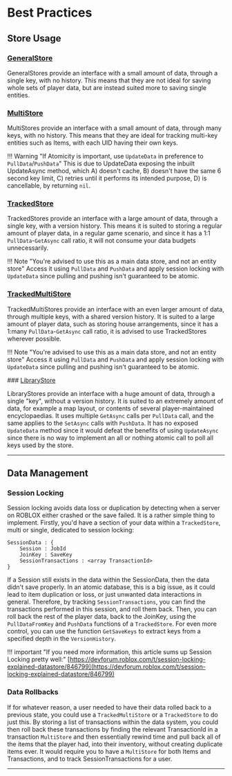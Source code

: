 # Best Practices

## Store Usage

### [GeneralStore](https://inctus.github.io/AtomicStore/API/GeneralStore/)

GeneralStores provide an interface with a small amount of data, through a single key, with no history. This means that they are not ideal for saving whole sets of player data, but are instead suited more to saving single entities.

### [MultiStore](https://inctus.github.io/AtomicStore/API/MultiStore/)

MultiStores provide an interface with a small amount of data, through many keys, with no history. This means that they are ideal for tracking multi-key entities such as Items, with each UID having their own keys. 

!!! Warning "If Atomicity is important, use `UpdateData` in preference to `PullData`/`PushData`"
	This is due to UpdateData exposing the inbuilt UpdateAsync method, which A) doesn't cache, B) doesn't have the same 6 second key limit, C) retries until it performs its intended purpose, D) is cancellable, by returning `nil`.

### [TrackedStore](https://inctus.github.io/AtomicStore/API/TrackedStore/)

TrackedStores provide an interface with a large amount of data, through a single key, with a version history. This means it is suited to storing a regular amount of player data, in a regular game scenario, and since it has a 1:1 `PullData`-`GetAsync` call ratio, it will not consume your data budgets unnecessarily.

!!! Note "You're advised to use this as a main data store, and not an entity store"
	Access it using `PullData` and `PushData` and apply session locking with `UpdateData` since pulling and pushing isn't guaranteed to be atomic.

### [TrackedMultiStore](https://inctus.github.io/AtomicStore/API/TrackedMultiStore/)

TrackedMultiStores provide an interface with an even larger amount of data, through multiple keys, with a shared version history. It is suited to a large amount of player data, such as storing house arrangements, since it has a 1:many `PullData`-`GetAsync` call ratio, it is advised to use TrackedStores wherever possible. 

!!! Note "You're advised to use this as a main data store, and not an entity store"
	Access it using `PullData` and `PushData` and apply session locking with `UpdateData` since pulling and pushing isn't guaranteed to be atomic.

### [LibraryStore](https://inctus.github.io/AtomicStore/API/LibraryStore.md)

LibraryStores provide an interface with a huge amount of data, through a single "key", without a version history. It is suited to an extremely amount of data, for example a map layout, or contents of several player-maintained encyclopaedias. It uses multiple `GetAsync` calls per `PullData` call, and the same applies to the `SetAsync` calls with `PushData`. It has no exposed `UpdateData` method since it would defeat the benefits of using `UpdateAsync` since there is no way to implement an all or nothing atomic call to poll all keys used by the store.

------------


## Data Management

### Session Locking

Session locking avoids data loss or duplication by detecting when a server on ROBLOX either crashed or the save failed. It is a rather simple thing to implement. Firstly, you'd have a section of your data within a `TrackedStore`, multi or single, dedicated to session locking:

```
SessionData : {
	Session : JobId
	JoinKey : SaveKey
	SessionTransactions : <array TransactionId>
}
```

If a Session still exists in the data within the SessionData, then the data didn't save properly. In an atomic database, this is a big issue, as it could lead to item duplication or loss, or just unwanted data interactions in general. Therefore, by tracking `SessionTransactions`, you can find the transactions performed in this session, and roll them back. Then, you can roll back the rest of the player data, back to the JoinKey, using the `PullDataFromKey` and `PushData` functions of a `TrackedStore`. For even more control, you can use the function `GetSaveKeys` to extract keys from a specified depth in the `VersionHistory`. 

!!! important "If you need more information, this article sums up Session Locking pretty well:"
	[https://devforum.roblox.com/t/session-locking-explained-datastore/846799](https://devforum.roblox.com/t/session-locking-explained-datastore/846799)

### Data Rollbacks

If for whatever reason, a user needed to have their data rolled back to a previous state, you could use a `TrackedMultiStore` or a `TrackedStore` to do just this. By storing a list of transactions within the data system, you could then roll back these transactions by finding the relevant TransactionId in a transaction `MultiStore` and then essentially rewind time and pull back all of the items that the player had, into their inventory, without creating duplicate items ever. It would require you to have a `MultiStore` for both Items and Transactions, and to track SessionTransactions for a user.

-----------